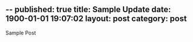 --
published: true
title: Sample Update
date: 1900-01-01 19:07:02
layout: post
category: post
---

Sample Post
